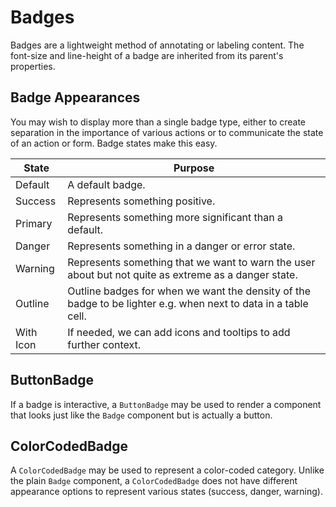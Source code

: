 # Badges

Badges are a lightweight method of annotating or labeling content. The font-size and line-height of a badge are inherited from its parent's properties.

## Badge Appearances

You may wish to display more than a single badge type, either to create separation in the importance of various actions or to communicate the state of an action or form. Badge states make this easy.

| State     | Purpose                                                                                                        |
| --------- | -------------------------------------------------------------------------------------------------------------- |
| Default   | A default badge.                                                                                               |
| Success   | Represents something positive.                                                                                 |
| Primary   | Represents something more significant than a default.                                                          |
| Danger    | Represents something in a danger or error state.                                                               |
| Warning   | Represents something that we want to warn the user about but not quite as extreme as a danger state.           |
| Outline   | Outline badges for when we want the density of the badge to be lighter e.g. when next to data in a table cell. |
| With Icon | If needed, we can add icons and tooltips to add further context.                                               |

## ButtonBadge

If a badge is interactive, a `ButtonBadge` may be used to render a component that looks just like the `Badge` component but is actually a button.

## ColorCodedBadge

A `ColorCodedBadge` may be used to represent a color-coded category. Unlike the plain `Badge` component, a `ColorCodedBadge` does not have different appearance options to represent various states (success, danger, warning).
